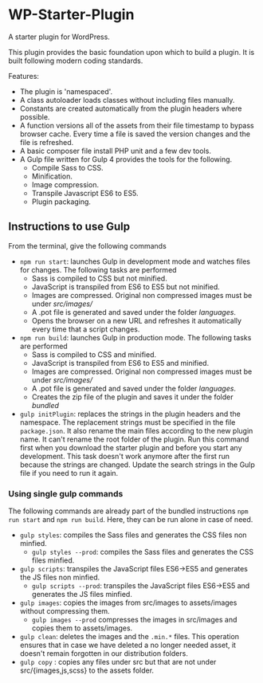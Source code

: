 # WP-Starter-Plugin
A starter plugin for WordPress.

This plugin provides the basic foundation upon which to build a plugin. It is built following modern coding standards.

Features:
* The plugin is 'namespaced'.
* A class autoloader loads classes without including files manually.
* Constants are created automatically from the plugin headers where possible.
* A function versions all of the assets from their file timestamp to bypass browser cache. Every time a file is saved the version changes and the file is refreshed.
* A basic composer file install PHP unit and a few dev tools.
* A Gulp file written for Gulp 4 provides the tools for the following.
     * Compile Sass to CSS.
     * Minification.
     * Image compression.
     * Transpile Javascript ES6 to ES5.
     * Plugin packaging.

## Instructions to use Gulp

From the terminal, give the following commands
* `npm run start`: launches Gulp in development mode and watches files for changes. The following tasks are performed 
    * Sass is compiled to CSS but not minified.
    * JavaScript is transpiled from ES6 to ES5 but not minified.
    * Images are compressed. Original non compressed images must be under *src/images/*
    * A .pot file is generated and saved under the folder *languages*.
    * Opens the browser on a new URL and refreshes it automatically every time that a script changes.
* `npm run build`: launches Gulp in production mode. The following tasks are performed 
    * Sass is compiled to CSS and minified.
    * JavaScript is transpiled from ES6 to ES5 and minified.
    * Images are compressed. Original non compressed images must be under *src/images/*
    * A .pot file is generated and saved under the folder *languages*.
    * Creates the zip file of the plugin and saves it under the folder *bundled*
* `gulp initPlugin`: replaces the strings in the plugin headers and the namespace. The replacement strings must be specified in the file `package.json`. It also rename the main files according to the new plugin name. It can't rename the root folder of the plugin. Run this command first when you download the starter plugin and before you start any development. This task doesn't work anymore after the first run because the strings are changed. Update the search strings in the Gulp file if you need to run it again.

### Using single gulp commands
The following commands are already part of the bundled instructions `npm run start` and `npm run build`. Here, they can be run alone in case of need.
* `gulp styles`: compiles the Sass files and generates the CSS files non minfied.
    * `gulp styles --prod`: compiles the Sass files and generates the CSS files minfied.
* `gulp scripts`: transpiles the JavaScript files ES6->ES5 and generates the JS files non minfied.
    * `gulp scripts --prod`: transpiles the JavaScript files ES6->ES5 and generates the JS files minfied.
* `gulp images`: copies the images from src/images to assets/images without compressing them.
    * `gulp images --prod` compresses the images in src/images and copies them to assets/images.
* `gulp clean`: deletes the images and the `.min.*` files. This operation ensures that in case we have deleted a no longer needed asset, it doesn't remain forgotten in our distribution folders.
* `gulp copy` : copies any files under src but that are not under src/{images,js,scss} to the assets folder.